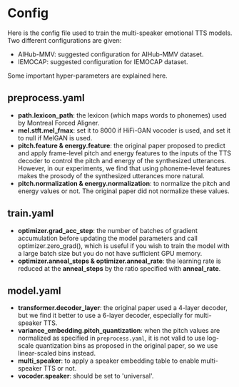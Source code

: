 # Config

Here is the config file used to train the multi-speaker emotional TTS models. Two different configurations are given:

- AIHub-MMV: suggested configuration for AIHub-MMV dataset.
- IEMOCAP: suggested configuration for IEMOCAP dataset.

Some important hyper-parameters are explained here.

## preprocess.yaml

- **path.lexicon_path**: the lexicon (which maps words to phonemes) used by Montreal Forced Aligner.
- **mel.stft.mel_fmax**: set it to 8000 if HiFi-GAN vocoder is used, and set it to null if MelGAN is used.
- **pitch.feature & energy.feature**: the original paper proposed to predict and apply frame-level pitch and energy features to the inputs of the TTS decoder to control the pitch and energy of the synthesized utterances.
  However, in our experiments, we find that using phoneme-level features makes the prosody of the synthesized utterances more natural.
- **pitch.normalization & energy.normalization**: to normalize the pitch and energy values or not.
  The original paper did not normalize these values.

## train.yaml

- **optimizer.grad_acc_step**: the number of batches of gradient accumulation before updating the model parameters and call optimizer.zero_grad(), which is useful if you wish to train the model with a large batch size but you do not have sufficient GPU memory.
- **optimizer.anneal_steps & optimizer.anneal_rate**: the learning rate is reduced at the **anneal_steps** by the ratio specified with **anneal_rate**.

## model.yaml

- **transformer.decoder_layer**: the original paper used a 4-layer decoder, but we find it better to use a 6-layer decoder, especially for multi-speaker TTS.
- **variance_embedding.pitch_quantization**: when the pitch values are normalized as specified in ``preprocess.yaml``, it is not valid to use log-scale quantization bins as proposed in the original paper, so we use linear-scaled bins instead.
- **multi_speaker**: to apply a speaker embedding table to enable multi-speaker TTS or not.
- **vocoder.speaker**: should be set to 'universal'.
